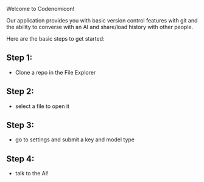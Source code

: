 Welcome to Codenomicon!

Our application provides you with basic version control features with git and the ability to converse with an AI and share/load history with other people.


Here are the basic steps to get started:

## Step 1:
- Clone a repo in the File Explorer

## Step 2:
- select a file to open it

## Step 3:
- go to settings and submit a key and model type

## Step 4:
- talk to the AI!